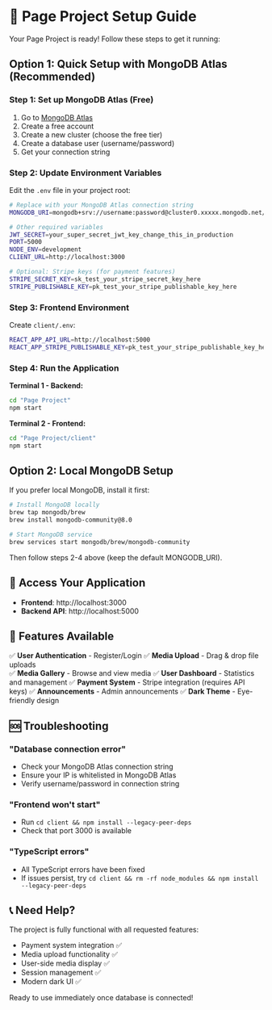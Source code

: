 # 🚀 Page Project Setup Guide

Your Page Project is ready! Follow these steps to get it running:

## Option 1: Quick Setup with MongoDB Atlas (Recommended)

### Step 1: Set up MongoDB Atlas (Free)
1. Go to [MongoDB Atlas](https://cloud.mongodb.com)
2. Create a free account
3. Create a new cluster (choose the free tier)
4. Create a database user (username/password)
5. Get your connection string

### Step 2: Update Environment Variables
Edit the `.env` file in your project root:

```bash
# Replace with your MongoDB Atlas connection string
MONGODB_URI=mongodb+srv://username:password@cluster0.xxxxx.mongodb.net/pageproject?retryWrites=true&w=majority

# Other required variables
JWT_SECRET=your_super_secret_jwt_key_change_this_in_production
PORT=5000
NODE_ENV=development
CLIENT_URL=http://localhost:3000

# Optional: Stripe keys (for payment features)
STRIPE_SECRET_KEY=sk_test_your_stripe_secret_key_here
STRIPE_PUBLISHABLE_KEY=pk_test_your_stripe_publishable_key_here
```

### Step 3: Frontend Environment
Create `client/.env`:
```bash
REACT_APP_API_URL=http://localhost:5000
REACT_APP_STRIPE_PUBLISHABLE_KEY=pk_test_your_stripe_publishable_key_here
```

### Step 4: Run the Application

**Terminal 1 - Backend:**
```bash
cd "Page Project"
npm start
```

**Terminal 2 - Frontend:**
```bash
cd "Page Project/client"
npm start
```

## Option 2: Local MongoDB Setup

If you prefer local MongoDB, install it first:
```bash
# Install MongoDB locally
brew tap mongodb/brew
brew install mongodb-community@8.0

# Start MongoDB service
brew services start mongodb/brew/mongodb-community
```

Then follow steps 2-4 above (keep the default MONGODB_URI).

## 🎉 Access Your Application

- **Frontend**: http://localhost:3000
- **Backend API**: http://localhost:5000

## 🔧 Features Available

✅ **User Authentication** - Register/Login
✅ **Media Upload** - Drag & drop file uploads  
✅ **Media Gallery** - Browse and view media
✅ **User Dashboard** - Statistics and management
✅ **Payment System** - Stripe integration (requires API keys)
✅ **Announcements** - Admin announcements
✅ **Dark Theme** - Eye-friendly design

## 🆘 Troubleshooting

### "Database connection error"
- Check your MongoDB Atlas connection string
- Ensure your IP is whitelisted in MongoDB Atlas
- Verify username/password in connection string

### "Frontend won't start"
- Run `cd client && npm install --legacy-peer-deps`
- Check that port 3000 is available

### "TypeScript errors"
- All TypeScript errors have been fixed
- If issues persist, try `cd client && rm -rf node_modules && npm install --legacy-peer-deps`

## 📞 Need Help?

The project is fully functional with all requested features:
- Payment system integration ✅
- Media upload functionality ✅  
- User-side media display ✅
- Session management ✅
- Modern dark UI ✅

Ready to use immediately once database is connected!
